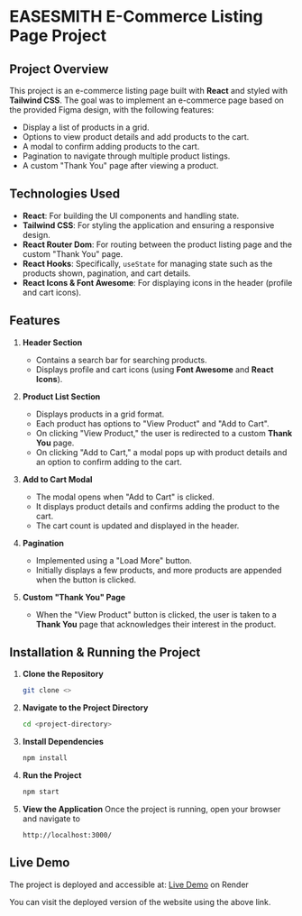 # EASESMITH E-Commerce Listing Page Project

## Project Overview

This project is an e-commerce listing page built with **React** and styled with **Tailwind CSS**. The goal was to implement an e-commerce page based on the provided Figma design, with the following features:

- Display a list of products in a grid.
- Options to view product details and add products to the cart.
- A modal to confirm adding products to the cart.
- Pagination to navigate through multiple product listings.
- A custom "Thank You" page after viewing a product.

## Technologies Used

- **React**: For building the UI components and handling state.
- **Tailwind CSS**: For styling the application and ensuring a responsive design.
- **React Router Dom**: For routing between the product listing page and the custom "Thank You" page.
- **React Hooks**: Specifically, `useState` for managing state such as the products shown, pagination, and cart details.
- **React Icons & Font Awesome**: For displaying icons in the header (profile and cart icons).

## Features

1. **Header Section**

   - Contains a search bar for searching products.
   - Displays profile and cart icons (using **Font Awesome** and **React Icons**).

2. **Product List Section**

   - Displays products in a grid format.
   - Each product has options to "View Product" and "Add to Cart".
   - On clicking "View Product," the user is redirected to a custom **Thank You** page.
   - On clicking "Add to Cart," a modal pops up with product details and an option to confirm adding to the cart.

3. **Add to Cart Modal**

   - The modal opens when "Add to Cart" is clicked.
   - It displays product details and confirms adding the product to the cart.
   - The cart count is updated and displayed in the header.

4. **Pagination**

   - Implemented using a "Load More" button.
   - Initially displays a few products, and more products are appended when the button is clicked.

5. **Custom "Thank You" Page**
   - When the "View Product" button is clicked, the user is taken to a **Thank You** page that acknowledges their interest in the product.

## Installation & Running the Project

1. **Clone the Repository**
   ```bash
   git clone <>
   ```
2. **Navigate to the Project Directory**
   ```bash
   cd <project-directory>
   ```
3. **Install Dependencies**
   ```bash
   npm install
   ```
4. **Run the Project**
   ```bash
   npm start
   ```
5. **View the Application** Once the project is running, open your browser and navigate to
   ```http
   http://localhost:3000/
   ```

## Live Demo

The project is deployed and accessible at:
[Live Demo](https://easesmith-webapp.onrender.com) on Render

You can visit the deployed version of the website using the above link.
